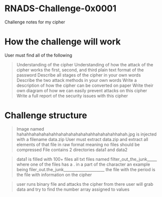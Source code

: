# RNADS-Challenge-0x0001
Challenge notes for my cipher


# How the challenge will work 

User must find all of the following 

> Understanding of the cipher 
> Understanding of how the attack of the cipher works
> the first, second, and third plain text format of the password 
> Describe all stages of the cipher in your own words
> Describe the two attack methods in your own words 
> Write a description of how the cipher can be converted on paper 
> Write their own diagram of how we can easily prevent attacks on this cipher 
> Write a full report of the security issues with this cipher 


# Challenge structure

> Image named hahahhahahahahahhahahahahahahahhahahahahhahah.jpg is injected with a filename data.zip
> User must extract data.zip and extract all elements of that file in raw format meaning no files should be compressed 
> File contains 2 directories data1 and data2

> data1 is filled with 100+ files all txt files named filter_out_the_junk_____ where one of the files has a . in a part of the character 
an example being filer_out.the_junk_____________________ the file with the period is the file with information on the cipher 

> user runs binary file and attacks the cipher 
> from there user will grab data and try to find the number array assigned to values
